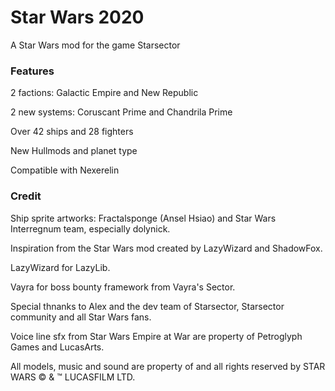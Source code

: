 # Star Wars 2020
A Star Wars mod for the game Starsector

### Features

2 factions:
Galactic Empire and New Republic

2 new systems: Coruscant Prime and Chandrila Prime

Over 42 ships and 28 fighters

New Hullmods and planet type

Compatible with Nexerelin

### Credit 

  Ship sprite artworks:
    Fractalsponge (Ansel Hsiao) and Star Wars Interregnum team, especially dolynick.
    
   Inspiration from the Star Wars mod created by LazyWizard and ShadowFox.

LazyWizard for LazyLib.

Vayra for boss bounty framework from Vayra's Sector.

Special thnanks to Alex and the dev team of Starsector, Starsector community and all Star Wars fans.


Voice line sfx from Star Wars Empire at War are property of Petroglyph Games and LucasArts.

All models, music and sound are property of and all rights reserved by STAR WARS © & ™ LUCASFILM LTD.